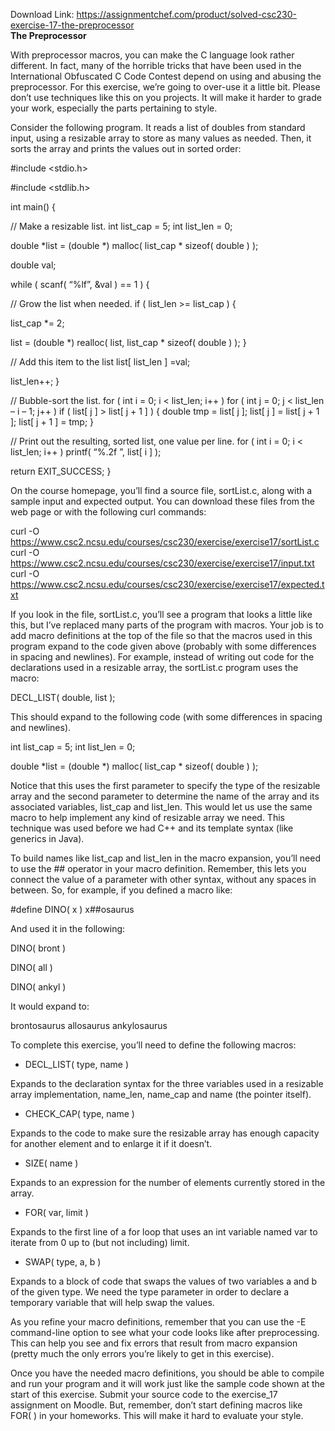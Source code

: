 Download Link: https://assignmentchef.com/product/solved-csc230-exercise-17-the-preprocessor
<br>
<strong>The Preprocessor</strong>

With preprocessor macros, you can make the C language look rather different.  In fact, many of the horrible tricks that have been used in the International Obfuscated C Code Contest depend on using and abusing the preprocessor.  For this exercise, we’re going to over-use it a little bit.  Please don’t use techniques like this on you projects.  It will make it harder to grade your work, especially the parts pertaining to style.

Consider the following program.  It reads a list of doubles from standard input, using a resizable array to store as many values as needed.  Then, it sorts the array and prints the values out in sorted order:

#include &lt;stdio.h&gt;

#include &lt;stdlib.h&gt;

int main() {

// Make a resizable list.   int list_cap = 5;   int list_len = 0;

double *list = (double *) malloc( list_cap * sizeof( double ) );

double val;

while ( scanf( “%lf”, &amp;val ) == 1 ) {

// Grow the list when needed.     if ( list_len &gt;= list_cap ) {

list_cap *= 2;

list = (double *) realloc( list, list_cap * sizeof( double ) );     }

// Add this item to the list     list[ list_len ] =val;

list_len++;   }

// Bubble-sort the list.   for ( int i = 0; i &lt; list_len; i++ )     for ( int j = 0; j &lt; list_len – i – 1; j++ )       if ( list[ j ] &gt; list[ j + 1 ] ) {         double tmp = list[ j ];         list[ j ] = list[ j + 1 ];         list[ j + 1 ] = tmp;       }

// Print out the resulting, sorted list, one value per line.   for ( int i = 0; i &lt; list_len; i++ )     printf( “%.2f
”, list[ i ] );




return EXIT_SUCCESS; }

On the course homepage, you’ll find a source file, sortList.c, along with a sample input and expected output.  You can download these files from the web page or with the following curl commands:

curl -O https://www.csc2.ncsu.edu/courses/csc230/exercise/exercise17/sortList.c curl -O https://www.csc2.ncsu.edu/courses/csc230/exercise/exercise17/input.txt curl -O https://www.csc2.ncsu.edu/courses/csc230/exercise/exercise17/expected.txt

If you look in the file, sortList.c, you’ll see a program that looks a little like this, but I’ve replaced many parts of the program with macros.  Your job is to add macro definitions at the top of the file so that the macros used in this program expand to the code given above (probably with some differences in spacing and newlines).  For example, instead of writing out code for the declarations used in a resizable array, the sortList.c program uses the macro:

DECL_LIST( double, list );

This should expand to the following code (with some differences in spacing and newlines).

int list_cap = 5;   int list_len = 0;

double *list = (double *) malloc( list_cap * sizeof( double ) );

Notice that this uses the first parameter to specify the type of the resizable array and the second parameter to determine the name of the array and its associated variables, list_cap and list_len.  This would let us use the same macro to help implement any kind of resizable array we need.  This technique was used before we had C++ and its template syntax (like generics in Java).

To build names like list_cap and list_len in the macro expansion, you’ll need to use the ## operator in your macro definition.  Remember, this lets you connect the value of a parameter with other syntax, without any spaces in between.  So, for example, if you defined a macro like:

#define DINO( x ) x##osaurus

And used it in the following:

DINO( bront )

DINO( all )

DINO( ankyl )

It would expand to:

brontosaurus allosaurus ankylosaurus

To complete this exercise, you’ll need to define the following macros:

<ul>

 <li>DECL_LIST( type, name )</li>

</ul>

Expands to the declaration syntax for the three variables used in a resizable array implementation, name_len, name_cap and name (the pointer itself).

<ul>

 <li>CHECK_CAP( type, name )</li>

</ul>

Expands to the code to make sure the resizable array has enough capacity for another element and to enlarge it if it doesn’t.

<ul>

 <li>SIZE( name )</li>

</ul>

Expands to an expression for the number of elements currently stored in the array.

<ul>

 <li>FOR( var, limit )</li>

</ul>

Expands to the first line of a for loop that uses an int variable named var to iterate from 0 up to (but not including) limit.

<ul>

 <li>SWAP( type, a, b )</li>

</ul>

Expands to a block of code that swaps the values of two variables a and b of the given type.  We need the type parameter in order to declare a temporary variable that will help swap the values.

As you refine your macro definitions, remember that you can use the -E command-line option to see what your code looks like after preprocessing.  This can help you see and fix errors that result from macro expansion (pretty much the only errors you’re likely to get in this exercise).

Once you have the needed macro definitions, you should be able to compile and run your program and it will work just like the sample code shown at the start of this exercise.  Submit your source code to the exercise_17 assignment on Moodle.  But, remember, don’t start defining macros like FOR( ) in your homeworks.  This will make it hard to evaluate your style.